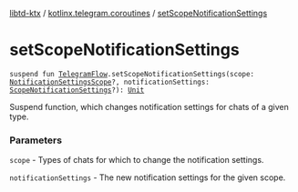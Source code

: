 [libtd-ktx](../index.md) / [kotlinx.telegram.coroutines](index.md) / [setScopeNotificationSettings](./set-scope-notification-settings.md)

# setScopeNotificationSettings

`suspend fun `[`TelegramFlow`](../kotlinx.telegram.core/-telegram-flow/index.md)`.setScopeNotificationSettings(scope: `[`NotificationSettingsScope`](https://tdlibx.github.io/td/docs/org/drinkless/td/libcore/telegram/TdApi/NotificationSettingsScope.html)`?, notificationSettings: `[`ScopeNotificationSettings`](https://tdlibx.github.io/td/docs/org/drinkless/td/libcore/telegram/TdApi/ScopeNotificationSettings.html)`?): `[`Unit`](https://kotlinlang.org/api/latest/jvm/stdlib/kotlin/-unit/index.html)

Suspend function, which changes notification settings for chats of a given type.

### Parameters

`scope` - Types of chats for which to change the notification settings.

`notificationSettings` - The new notification settings for the given scope.